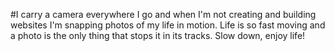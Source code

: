 #I carry a camera everywhere I go and when I'm not creating and building websites I'm snapping photos of my life in motion. Life is so fast moving and a photo is the only thing that stops it in its tracks. Slow down, enjoy life!
